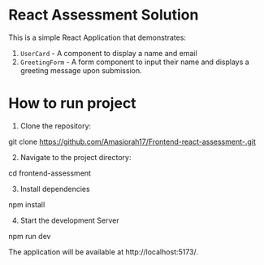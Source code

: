 # React Assessment Solution

This is a simple React Application that demonstrates:

1. `UserCard` - A component to display a name and email
2. `GreetingForm` - A form component to input their name and displays a greeting message upon submission.

# How to run project

1. Clone the repository:

git clone <https://github.com/Amasiorah17/Frontend-react-assessment-.git>

2. Navigate to the project directory:

cd frontend-assessment

3. Install dependencies

npm install

4. Start the development Server

npm run dev

The application will be available at http://localhost:5173/.